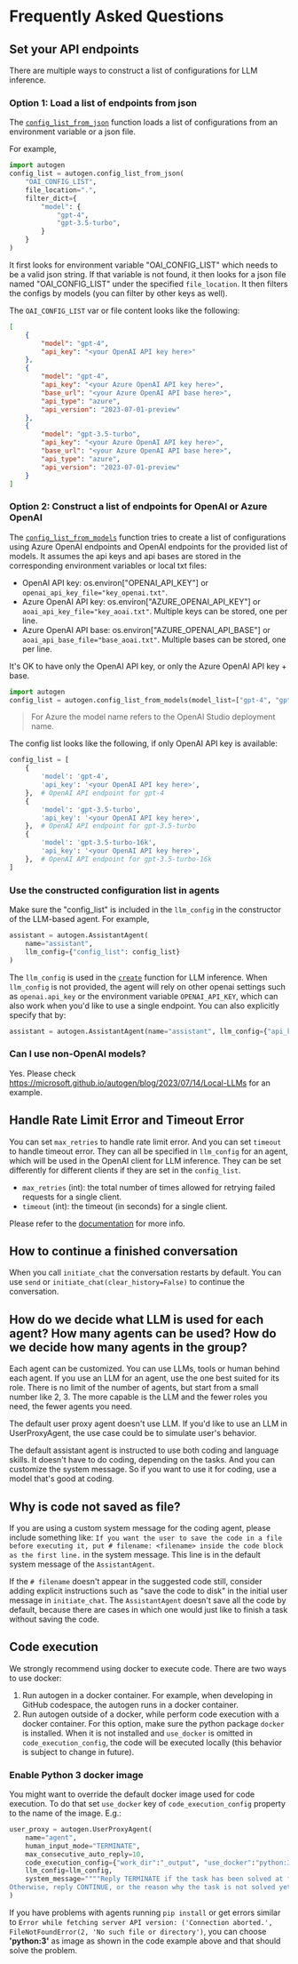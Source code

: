 # Frequently Asked Questions

## Set your API endpoints

There are multiple ways to construct a list of configurations for LLM inference.

### Option 1: Load a list of endpoints from json

The [`config_list_from_json`](/docs/reference/oai/openai_utils#config_list_from_json) function loads a list of configurations from an environment variable or a json file.

For example,

```python
import autogen
config_list = autogen.config_list_from_json(
    "OAI_CONFIG_LIST",
    file_location=".",
    filter_dict={
        "model": {
            "gpt-4",
            "gpt-3.5-turbo",
        }
    }
)
```

It first looks for environment variable "OAI_CONFIG_LIST" which needs to be a valid json string. If that variable is not found, it then looks for a json file named "OAI_CONFIG_LIST" under the specified `file_location`. It then filters the configs by models (you can filter by other keys as well).

The `OAI_CONFIG_LIST` var or file content looks like the following:
```json
[
    {
        "model": "gpt-4",
        "api_key": "<your OpenAI API key here>"
    },
    {
        "model": "gpt-4",
        "api_key": "<your Azure OpenAI API key here>",
        "base_url": "<your Azure OpenAI API base here>",
        "api_type": "azure",
        "api_version": "2023-07-01-preview"
    },
    {
        "model": "gpt-3.5-turbo",
        "api_key": "<your Azure OpenAI API key here>",
        "base_url": "<your Azure OpenAI API base here>",
        "api_type": "azure",
        "api_version": "2023-07-01-preview"
    }
]
```

### Option 2: Construct a list of endpoints for OpenAI or Azure OpenAI

The [`config_list_from_models`](/docs/reference/oai/openai_utils#config_list_from_models) function tries to create a list of configurations using Azure OpenAI endpoints and OpenAI endpoints for the provided list of models. It assumes the api keys and api bases are stored in the corresponding environment variables or local txt files:

- OpenAI API key: os.environ["OPENAI_API_KEY"] or `openai_api_key_file="key_openai.txt"`.
- Azure OpenAI API key: os.environ["AZURE_OPENAI_API_KEY"] or `aoai_api_key_file="key_aoai.txt"`. Multiple keys can be stored, one per line.
- Azure OpenAI API base: os.environ["AZURE_OPENAI_API_BASE"] or `aoai_api_base_file="base_aoai.txt"`. Multiple bases can be stored, one per line.

It's OK to have only the OpenAI API key, or only the Azure OpenAI API key + base.

```python
import autogen
config_list = autogen.config_list_from_models(model_list=["gpt-4", "gpt-3.5-turbo", "gpt-3.5-turbo-16k"])
```

> For Azure the model name refers to the OpenAI Studio deployment name.

The config list looks like the following, if only OpenAI API key is available:
```python
config_list = [
    {
        'model': 'gpt-4',
        'api_key': '<your OpenAI API key here>',
    },  # OpenAI API endpoint for gpt-4
    {
        'model': 'gpt-3.5-turbo',
        'api_key': '<your OpenAI API key here>',
    },  # OpenAI API endpoint for gpt-3.5-turbo
    {
        'model': 'gpt-3.5-turbo-16k',
        'api_key': '<your OpenAI API key here>',
    },  # OpenAI API endpoint for gpt-3.5-turbo-16k
]
```

### Use the constructed configuration list in agents

Make sure the "config_list" is included in the `llm_config` in the constructor of the LLM-based agent. For example,
```python
assistant = autogen.AssistantAgent(
    name="assistant",
    llm_config={"config_list": config_list}
)
```

The `llm_config` is used in the [`create`](/docs/reference/oai/client#create) function for LLM inference.
When `llm_config` is not provided, the agent will rely on other openai settings such as `openai.api_key` or the environment variable `OPENAI_API_KEY`, which can also work when you'd like to use a single endpoint.
You can also explicitly specify that by:
```python
assistant = autogen.AssistantAgent(name="assistant", llm_config={"api_key": ...})
```

### Can I use non-OpenAI models?

Yes. Please check https://microsoft.github.io/autogen/blog/2023/07/14/Local-LLMs for an example.

## Handle Rate Limit Error and Timeout Error

You can set `max_retries` to handle rate limit error. And you can set `timeout` to handle timeout error. They can all be specified in `llm_config` for an agent, which will be used in the OpenAI client for LLM inference. They can be set differently for different clients if they are set in the `config_list`.

- `max_retries` (int): the total number of times allowed for retrying failed requests for a single client.
- `timeout` (int): the timeout (in seconds) for a single client.

Please refer to the [documentation](/docs/Use-Cases/enhanced_inference#runtime-error) for more info.

## How to continue a finished conversation

When you call `initiate_chat` the conversation restarts by default. You can use `send` or `initiate_chat(clear_history=False)` to continue the conversation.

## How do we decide what LLM is used for each agent? How many agents can be used? How do we decide how many agents in the group?

Each agent can be customized. You can use LLMs, tools or human behind each agent. If you use an LLM for an agent, use the one best suited for its role. There is no limit of the number of agents, but start from a small number like 2, 3. The more capable is the LLM and the fewer roles you need, the fewer agents you need.

The default user proxy agent doesn't use LLM. If you'd like to use an LLM in UserProxyAgent, the use case could be to simulate user's behavior.

The default assistant agent is instructed to use both coding and language skills. It doesn't have to do coding, depending on the tasks. And you can customize the system message. So if you want to use it for coding, use a model that's good at coding.

## Why is code not saved as file?

If you are using a custom system message for the coding agent, please include something like:
`If you want the user to save the code in a file before executing it, put # filename: <filename> inside the code block as the first line.`
in the system message. This line is in the default system message of the `AssistantAgent`.

If the `# filename` doesn't appear in the suggested code still, consider adding explicit instructions such as "save the code to disk" in the initial user message in `initiate_chat`.
The `AssistantAgent` doesn't save all the code by default, because there are cases in which one would just like to finish a task without saving the code.

## Code execution

We strongly recommend using docker to execute code. There are two ways to use docker:

1. Run autogen in a docker container. For example, when developing in GitHub codespace, the autogen runs in a docker container.
2. Run autogen outside of a docker, while perform code execution with a docker container. For this option, make sure the python package `docker` is installed. When it is not installed and `use_docker` is omitted in `code_execution_config`, the code will be executed locally (this behavior is subject to change in future).

### Enable Python 3 docker image

You might want to override the default docker image used for code execution. To do that set `use_docker` key of `code_execution_config` property to the name of the image. E.g.:
```python
user_proxy = autogen.UserProxyAgent(
    name="agent",
    human_input_mode="TERMINATE",
    max_consecutive_auto_reply=10,
    code_execution_config={"work_dir":"_output", "use_docker":"python:3"},
    llm_config=llm_config,
    system_message=""""Reply TERMINATE if the task has been solved at full satisfaction.
Otherwise, reply CONTINUE, or the reason why the task is not solved yet."""
)
```

If you have problems with agents running `pip install` or get errors similar to `Error while fetching server API version: ('Connection aborted.', FileNotFoundError(2, 'No such file or directory')`, you can choose **'python:3'** as image as shown in the code example above and that should solve the problem.
